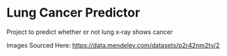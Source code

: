 # Lung Cancer Predictor
Project to predict whether or not lung x-ray shows cancer


Images Sourced Here: https://data.mendeley.com/datasets/p2r42nm2ty/2
